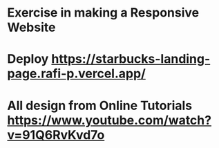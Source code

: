 # Exercise in making a Responsive Website

# Deploy https://starbucks-landing-page.rafi-p.vercel.app/

# All design from Online Tutorials https://www.youtube.com/watch?v=91Q6RvKvd7o

